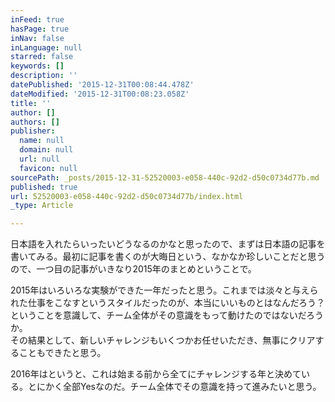 ```yaml
---
inFeed: true
hasPage: true
inNav: false
inLanguage: null
starred: false
keywords: []
description: ''
datePublished: '2015-12-31T00:08:44.478Z'
dateModified: '2015-12-31T00:08:23.058Z'
title: ''
author: []
authors: []
publisher:
  name: null
  domain: null
  url: null
  favicon: null
sourcePath: _posts/2015-12-31-52520003-e058-440c-92d2-d50c0734d77b.md
published: true
url: 52520003-e058-440c-92d2-d50c0734d77b/index.html
_type: Article

---
```

日本語を入れたらいったいどうなるのかなと思ったので、まずは日本語の記事を書いてみる。最初に記事を書くのが大晦日という、なかなか珍しいことだと思うので、一つ目の記事がいきなり2015年のまとめということで。

2015年はいろいろな実験ができた一年だったと思う。これまでは淡々と与えられた仕事をこなすというスタイルだったのが、本当にいいものとはなんだろう？ということを意識して、チーム全体がその意識をもって動けたのではないだろうか。  
その結果として、新しいチャレンジもいくつかお任せいただき、無事にクリアすることもできたと思う。

2016年はというと、これは始まる前から全てにチャレンジする年と決めている。とにかく全部Yesなのだ。チーム全体でその意識を持って進みたいと思う。